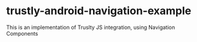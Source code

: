 # trustly-android-navigation-example
This is an implementation of Truslty JS integration, using Navigation Components

